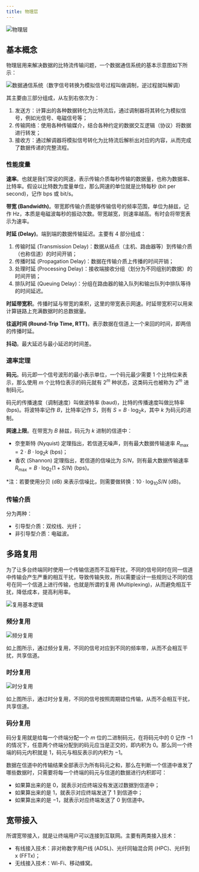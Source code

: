 ```yaml
---
title: 物理层
---
```


![物理层](https://cdn.dwj601.cn/images/20250630211324518.png)

## 基本概念

物理层用来解决数据的比特流传输问题，一个数据通信系统的基本示意图如下所示：

![数据通信系统（数字信号转换为模拟信号过程叫做调制，逆过程就叫解调）](https://cdn.dwj601.cn/images/20250501203300182.png)

其主要由三部分组成，从左到右依次为：

1. 发送方：计算出的各种数据转化为比特流后，通过调制器将其转化为模拟信号，例如光信号、电磁信号等；
2. 传输网络：使用各种传输媒介，结合各种约定的数据交互逻辑（协议）将数据进行转发；
3. 接收方：通过解调器将模拟信号转化为比特流后解析出对应的内容，从而完成了数据传递的完整流程。

### 性能度量

**速率**。也就是我们常说的网速，表示传输介质每秒传输的数据量，也称为数据率、比特率。假设以比特数为度量单位，那么网速的单位就是比特每秒 (bit per second)，记作 $\text{bps}$ 或 $\text{bit/s}$。

**带宽 (Bandwidth)**。带宽即传输介质能够传输信号的频率范围，单位为赫兹，记作 $\text{Hz}$，本质是电磁波每秒的振动次数。带宽越宽，则速率越高。有时会将带宽表示为速率。

**时延 (Delay)**。端到端的数据传输延迟。主要有 4 部分组成：

1. 传输时延 (Transmission Delay)：数据从结点（主机、路由器等）到传输介质（也称信道）的时间开销；
2. 传播时延 (Propagation Delay)：数据在传输介质上传播的时间开销；
3. 处理时延 (Processing Delay)：接收端接收分组（划分为不同组别的数据）的时间开销；
4. 排队时延 (Queuing Delay)：分组在路由器的输入队列和输出队列中排队等待的时间延迟。

**时延带宽积**。传播时延与带宽的乘积，这里的带宽表示网速。时延带宽积可以用来计算链路上充满数据时的总数据量。

**往返时间 (Round-Trip Time, RTT)**。表示数据在信道上一个来回的时间，即两倍的传播时延。

**抖动**。最大延迟与最小延迟的时间差。

### 速率定理

**码元**。码元即一个信号波形的最小表示单位，一个码元最少需要 $1$ 个比特位来表示，那么使用 $m$ 个比特位表示的码元就有 $2^m$ 种状态，这类码元也被称为 $2^m$ 进制码元。

码元的传播速度（调制速度）叫做波特率 (baud)，比特的传播速度叫做比特率 (bps)。将波特率记作 $B$，比特率记作 $S$，则有 $S = B\cdot \log_2 k$，其中 $k$ 为码元的进制。

**网速上限**。在带宽为 $B$ 赫兹，码元为 $k$ 进制的信道中：

- 奈奎斯特 (Nyquist) 定理指出，若信道无噪声，则有最大数据传输速率 $R_{\max}=2\cdot B \cdot\log_2k\ (\text{bps})$；
- 香农 (Shannon) 定理指出，若信道的信噪比为 $S/N$，则有最大数据传输速率 $R_{\max}=B \cdot\log_2{(1+S/N)}\ (\text{bps})$。

*注：若要使用分贝 (dB) 来表示信噪比，则需要做转换：$10\cdot \log_{10}S/N\ (\text{dB})$。

### 传输介质

分为两种：

- 引导型介质：双绞线、光纤；
- 非引导型介质：电磁波。

## 多路复用

为了让多台终端同时使用一个传输信道而不互相干扰，不同的信号同时在同一信道中传输会产生严重的相互干扰，导致传输失败，所以需要设计一些规则让不同的信号在同一个信道上进行传输，也就是所谓的复用 (Multiplexing)，从而避免相互干扰，降低成本，提高利用率。

![复用基本逻辑](https://cdn.dwj601.cn/images/20250411083657499.png)

### 频分复用

![频分复用](https://cdn.dwj601.cn/images/20250411084534156.png)

如上图所示，通过频分复用，不同的信号对应到不同的频率带，从而不会相互干扰，共享信道。

### 时分复用

![时分复用](https://cdn.dwj601.cn/images/20250411084135683.png)

如上图所示，通过时分复用，不同的信号按照周期错位传输，从而不会相互干扰，共享信道。

### 码分复用

码分复用就是给每一个终端分配一个 $m$ 位的二进制码元，在将码元中的 $0$ 记作 $-1$ 的情况下，任意两个终端分配到的码元应当是正交的，即内积为 $0$。那么同一个终端的码元内积就是 $1$，码元与相反表示的内积为 $-1$。

数据在信道中的传输结果全部表示为所有码元之和，那么在判断一个信道中谁发了哪些数据时，只需要将每一个终端的码元与信道的数据进行内积即可：

- 如果算出来的是 $0$，就表示对应终端没有发送过数据到信道中；
- 如果算出来的是 $1$，就表示对应终端发送了 $1$ 到信道中；
- 如果算出来的是 $-1$，就表示对应终端发送了 $0$ 到信道中。

## 宽带接入

所谓宽带接入，就是让终端用户可以连接到互联网。主要有两类接入技术：

- 有线接入技术：非对称数字用户线 (ADSL)、光纤同轴混合网 (HPC)、光纤到 x (FFTx)；
- 无线接入技术：Wi-Fi、移动蜂窝。
